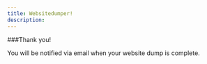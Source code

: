 ```yaml
---
title: Websitedumper!
description:
---
```


###Thank you!

You will be notified via email when your website dump is complete.
